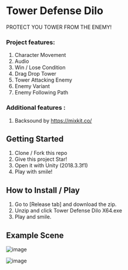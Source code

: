 # Tower Defense Dilo
PROTECT YOU TOWER FROM THE ENEMY!

### Project features:
1. Character Movement
2. Audio
3. Win / Lose Condition
4. Drag Drop Tower
5. Tower Attacking Enemy
6. Enemy Variant
7. Enemy Following Path

### Additional features :
1. Backsound by https://mixkit.co/

## Getting Started
1. Clone / Fork this repo
2. Give this project Star!
2. Open it with Unity (2018.3.3f1)
3. Play with smile!

## How to Install / Play
1. Go to [Release tab] and download the zip.
2. Unzip and click Tower Defense Dilo X64.exe
3. Play and smile.

## Example Scene
![image](https://user-images.githubusercontent.com/19890311/133613681-27f64e34-727d-422e-87a0-3fb23cc66647.png)

![image](https://user-images.githubusercontent.com/19890311/133613764-014fdfb6-197b-4efe-aa50-2089c6543098.png)
